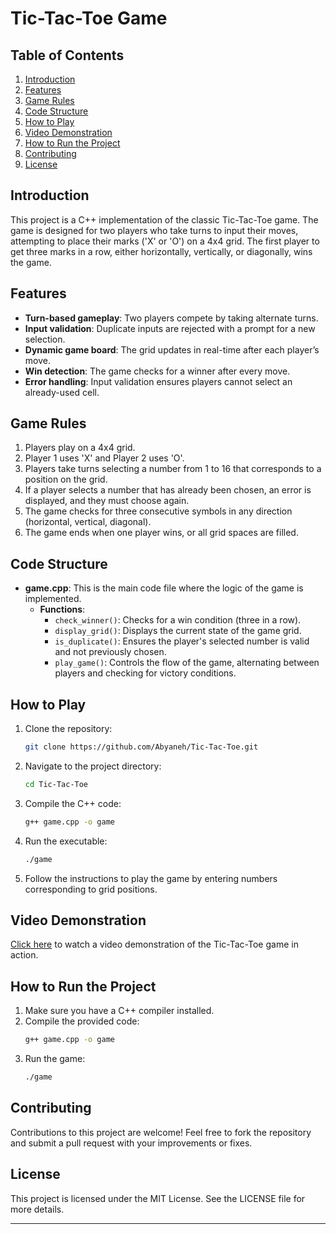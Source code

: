 

# Tic-Tac-Toe Game

## Table of Contents
1. [Introduction](#introduction)
2. [Features](#features)
3. [Game Rules](#game-rules)
4. [Code Structure](#code-structure)
5. [How to Play](#how-to-play)
6. [Video Demonstration](#video-demonstration)
7. [How to Run the Project](#how-to-run-the-project)
8. [Contributing](#contributing)
9. [License](#license)

## Introduction
This project is a C++ implementation of the classic Tic-Tac-Toe game. The game is designed for two players who take turns to input their moves, attempting to place their marks ('X' or 'O') on a 4x4 grid. The first player to get three marks in a row, either horizontally, vertically, or diagonally, wins the game.

## Features
- **Turn-based gameplay**: Two players compete by taking alternate turns.
- **Input validation**: Duplicate inputs are rejected with a prompt for a new selection.
- **Dynamic game board**: The grid updates in real-time after each player’s move.
- **Win detection**: The game checks for a winner after every move.
- **Error handling**: Input validation ensures players cannot select an already-used cell.

## Game Rules
1. Players play on a 4x4 grid.
2. Player 1 uses 'X' and Player 2 uses 'O'.
3. Players take turns selecting a number from 1 to 16 that corresponds to a position on the grid.
4. If a player selects a number that has already been chosen, an error is displayed, and they must choose again.
5. The game checks for three consecutive symbols in any direction (horizontal, vertical, diagonal).
6. The game ends when one player wins, or all grid spaces are filled.

## Code Structure
- **game.cpp**: This is the main code file where the logic of the game is implemented.
  - **Functions**:
    - `check_winner()`: Checks for a win condition (three in a row).
    - `display_grid()`: Displays the current state of the game grid.
    - `is_duplicate()`: Ensures the player's selected number is valid and not previously chosen.
    - `play_game()`: Controls the flow of the game, alternating between players and checking for victory conditions.

## How to Play
1. Clone the repository:
   ```bash
   git clone https://github.com/Abyaneh/Tic-Tac-Toe.git
   ```
2. Navigate to the project directory:
   ```bash
   cd Tic-Tac-Toe
   ```
3. Compile the C++ code:
   ```bash
   g++ game.cpp -o game
   ```
4. Run the executable:
   ```bash
   ./game
   ```
5. Follow the instructions to play the game by entering numbers corresponding to grid positions.

## Video Demonstration
[Click here](#) to watch a video demonstration of the Tic-Tac-Toe game in action.

## How to Run the Project
1. Make sure you have a C++ compiler installed.
2. Compile the provided code:
   ```bash
   g++ game.cpp -o game
   ```
3. Run the game:
   ```bash
   ./game
   ```

## Contributing
Contributions to this project are welcome! Feel free to fork the repository and submit a pull request with your improvements or fixes.

## License
This project is licensed under the MIT License. See the LICENSE file for more details.

---

